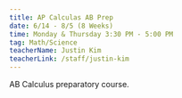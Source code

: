 ```yaml
---
title: AP Calculas AB Prep
date: 6/14 - 8/5 (8 Weeks)
time: Monday & Thursday 3:30 PM - 5:00 PM
tag: Math/Science
teacherName: Justin Kim
teacherLink: /staff/justin-kim
---
```


AB Calculus preparatory course.
